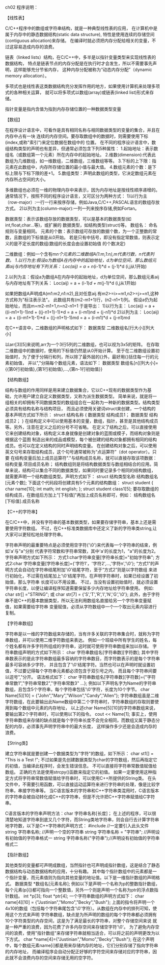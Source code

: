  ch02 程序说明：

  【线性表】
  
   C/C++程序中的数组或字符串结构，就是一种典型线性表的应用，
   在计算机中是属于内存中的静态数据结构(static data structure),
   特性是使用连续的存储空间(contiguous allocation)来存储。
   在编译时就必须把内存分配给相关的变量，不过这容易造成内存的浪费。

   链表（linked lists）结构，在C/C++中，多半是以指针变量类型来实现线性表的数据结构，
   特点是链表节点的内存分配是在执行时才会发生，所以不需要事先声明，这样能够充分节省内存，
   这种内存分配被称为“动态内存分配”（dynamic memory allocation）。

   多项式也是线性表这类数据结构充分发挥作用的地方，如果使用计算机来处理多项式的各种相关运算，
   就可以将多项式以数组(array)或链表(linked list)形式来存储。

指针变量是指内含值为指到内存存储位置的一种数据类型变量

 【数组】
 
   在程序设计语言中，可看作是具有相同名称与相同数据类型的变量的集合，并且在内存中占有一块
   连续的内存空间。要存取数组中的数据时，则需要使用下标(index,或称"索引")来定位数据在数组中的
   位置。
   在不同的程序设计语言中，数组结构类型的声明也有差异，但通常必须包含下列5种属性：
   1.起始地址：表示数组名（或数组第一个元素）所在内存中的起始地址。
   2.维数(dimension):代表此数组为几维数组，如一维数组，二维数组，三维数组等等。
   3.下标的上下限：指元素在此数组中，内存所存储位置的最小值与最大值。
   4.数组元素的个数：是下标上限与下标下限的差+1。
   5.数组类型：声明此数组的类型，它决定数组元素在内存所占空间的大小。

   多维数组也必须在一维的物理内存中来表示，因为内存地址是按线性顺序递增的。
   通常情况下，按照不同的程序设计语言，又可区分为两种方式：
   1)以行为主（row-major）:一行一行来按序存储，例如Java,C/C++,PASCAL语言的数组存放方式。
   2)以列为主(column-major):一列一列来按序存储,例如Fortan。

   数据类型：表示该数组存放的数据类型，可以是基本的数据类型(如int,float,char...等)，或扩展的
        数据类型，如结构类型(struct)等。
   数组名： 命名规则与变量相同。
   元素的个数：表示数组可存放的数据个数，为一个正整数的常数，且数组的下标值是从0开始。
          若是只有中括号，即没有指定常数值，则表示定义的是不定长度的数组(数组的长度会由设置初始值
          的个数决定)

  二维数组：例如一个含有m*n个元素的二维数组A(1:m,1:n),m代表行数，n代表列数。
1.以行为主:假设a为数组A在内存中的起始地址，d为单位空间，那么数组元素aij与内存地址有下列关系：
  Loc(aij) = a + n*(i-1)*d + (j-1)*d (i,j从1开始)

2.以列为主：假设a为数组A在内存中的起始地址，d为单位空间，那么数组元素aij与内存地址有下列关系：
  Loc(aij) = a + (i-1)*d + m*(j-1)*d  (i,j从1开始)


如果把数组A声明成A(m1:m2,n1:n2),且对任意aij.有m2>=i>=m1,n2>=j>=n1,这种方式称为"标注表示法"。
此数组共有(m2-m1+1)行，(n2-n1+1)列。
假设a仍为起始地址，而且m=m2-m1+1,n=n2-n1+1
于是导出：
1)以行为主：
  Loc(aij) = a + ((i-m1+1)-1)*n*d + ((j-n1+1)-1)*d
           = a + (i-m1)*n*d + (j-n1)*d
2)以列为主：
  Loc(aij) = a + ((i-m1+1)-1)*d + ((j-n1+1)-1)*m*d
           = a + (i-m1)*d + (j-n1)*m*d

在C++语言中，二维数组的声明格式如下：
数据类型 二维数组名[行大小][列大小]

以arr[3][5]来说明,arr为一个3行5列的二维数组，也可以视为3x5的矩阵。
在存取二维数组中的数据时，使用的下标值仍然是从0开始计算。
至于在二维数组设置初始值时，为了便于分隔行和列，所以除了最外层的{}外，最好用{}括住每一行的元素初始值，
并以","分隔每个数组元素，语法如下：
数据类型 数组名[n][列大小]={{第0行初始值},{第1行初始值},...,{第n-1行初始值}}


【结构数组】 

结构与数组的作用同样是用来建立数据集合，它以C++现有的数据类型作为基础，允许用户建立自定义数据类型，又称为派生数据类型。
简单来说，就是将一组相关的却拥有不同数据类型的数组组合在一起称为一种新的数据类型。结构类型必须具有结构名称与结构项目，
而且必须使用关键词struct来创建，一个结构的基本声明方式如下所示：
struct 结构名称
{
  数据类型 结构成员1；
  数据类型 结构成员2；
}
在结构定义中可以使用基本的变量，数组，指针，甚至是其他结构成员等。另外，注意在定义之后的分号不可省略。
在定义了结构之后，可以直接使用它来创建结构对象，结构定义本身就像是创建对象的蓝图或模子，而结构对象则是根据这个蓝图
制造出来的成品或模型，每个被创建的结构对象都拥有相同的结构成员。也可以在定义结构的同时声明结构变量。
在创建结构对象之后，可以使用英文句号来存取结构成员，这个句号通常被称为“点运算符”（dot operator）。只要
在结构变量后加上成员运算符"."与结构成员名称，就可以直接存取该项数据：
结构变量.项目成员名称；
结构数组则是将结构数据类型与数组相结合的应用。简单来说，结构可以集合不同的数据类型，如果同时要记录多个相同的结构数组，
就需要声明一个结构数组类型。声明方式如下：
struct 结构类型名称 结构数组名[元素个数];
下面这个代码段将创建具有5个元素的结构数组：
struct student
{
  char name[10];
  int math;
  int english;
};
struct student class1[5];
要存取数组的结构成员，在数组后方加上"[下标值]"再加上成员名称即可，例如：
结构数组名[下标值].成员名称

【C++的字符串】

在C/C++中，并没有字符串的基本数据类型，如果要存储字符串，基本上还是需要使用字符数组。
不过，在C++标准类数据库中还定义了新的字符串类string,让大家可以更轻松地处理字符串。

字符串声明的最重要特点是必须使用空字符('\0')来代表每一个字符串的结束，例如'a'与"a"分别
代表字符常数和字符串常数，其中'a'的长度为1，"a"的长度为2。字符串声明方式如下所示：
方式1:char字符串变量[字符串长度]="初始字符串";
方式2:char 字符串变量[字符串长度]={'字符1'，'字符2',...,'字符n','\0'};
“方式1”的声明方式会自动在字符串结尾附加'\0'结尾字符，至于“方式2”则是以字符数组
来进行初始化，不过需在结尾加上'\0'结尾字符。在声明字符串时，如果已经设置了初始值，那么字符串
长度可以不用设置。
不过，当没有设置初始值时，就必须设置字符串长度，以便让编译程序知道需要保留多少内存地址给字符串使用。
例如:
char str[] ="STRING";
或
char str[7] = {'S','T','R','I','N','G','\0'};
此外，由于字符串不是C++的基本数据类型，所以无法利用数组名直接给另一个字符串变量赋值，如果需要给字符串
变量赋值，必须从字符数组中一个一个取出元素内容进行复制。

【字符串数组】

字符串是以一维的字符数组来存储的，当有许多关联的字符串集合时，就称为字符串数组，并可以使用二维字符数组来表达。
例如一个班级中所有学生的姓名，每个姓名都有许多字符所组成的字符串，这时就可使用字符串数组来加以存储。
字符串数组声明的方式如下所示：
char 字符串数组名[字符串数][字符数];
其中字符串数表示的是此字符串数组最多容纳的字符串数目，而字符数表示的是每个字符串最多可容纳多少字符，
并且包含了'\0'结尾字符。当然也可以在声明时就设置初值，不过要记得每个字符串元素都必须包含于双引号之内，
而且每个字符串间要以逗号","分开。
语法格式如下：
char 字符串数组名[字符串数][字符数]={"字符串常数1","字符串常数2","字符串常数3" ...};
例如以下声明名字为Name的字符串数组，且包含5个字符串，每个字符串包括'\0'字符，长度为10个字节。
char Name[5][10] = {"John","Mary","Wilson","Candy","Allen"};
字符串数组虽是二维字符数组，在此要输出此Name数组中第二个字符串时，字符串数组的存取则要使用到每个数组中元素的内存地址，
以上述char Name[5][10]的字符串数组来说，要输出第2个字符串时，可以使用以下的指令。
cout << Name[1];
事实上，使用字符串数组来存储的缺点就是每个字符串长度不会完全相同，而数组又属于静态分配的内存，必须事先声明字符串中的最大长度，
这样操作多少还是会造成内存的浪费。

【String类】

建立字符串就是要创建一个数据类型为"字符"的数组，如下所示：
char st1[] = "This is a Test !";
不过如果是先创建数据类型为char的字符数组，然后再指定它的初值，当编译此程序时，会发生错误信息。
不可以直接将字符串常数值赋值给数组。
正确的方法是使用strcpy()函数来指定它的初值。
如果一定要使用这种指定方式将字符串常数值赋值给字符串时，可以使用C++所提供的String类。
在<string>头文件中，不需要引用函数，可以直接运动运算符来进行字符串的处理，像是比较字符串，串接字符串等。
当C语言版本的字符串和C++字符串类混用时，C语言版本的字符串会被自动转化成C++的字符串，但是不允许把C++字符串赋值给C字符串。

C语言版本的字符串声明方法：char 字符串名称[长度]；
在上述的程序，可以很清楚地知道字符串到底又几个字符，而String类地字符串，则会自行去计算字符串地字符数，以下是C++字符串的声明方式：
#include <string> //一定要引入此头文件
string 字符串名称; //声明一个空的字符串
string 字符串名称 = "字符串"; //声明设有初始值的字符串格式一
string 字符串名称("字符串");//声明设有初始值的字符串格式二

【指针数组】
  
其他类型的变量都可声明成数组，当然指针也可声明成指针数组，这是结合了静态数据结构与动态数据结构的应用，十分有趣。
其中每个指针数组中的元素都是一个指针变量，而元素值则为指向其他变量的地址值。以下是一维指针数组的声明格式。
数据类型 *数组名[元素名称];
例如以下是声明一个名称为p的整数指针数组，每个元素(p[i])都可指向一个整数值，另外一个则是声明一个名称为ptr的浮点数指针数组。
int *p[3];
float *ptr[4];
一个字符串数组的声明方式如下：
char name[4][10] = {"Justinian","Momo","Becky","Bush"};
上面的指令将声明一个4x10的数组（包括每个字符串尾包含'\0'字符）。从数组在内存中的排列可知，使用这个方式来声明
字符串数组，缺点是为所声明的数组的每个字符串都必须拥有10个字符类型的内存空间，这是为了满足最长的字符串，对整个存储空间来说
就是一种严重的浪费，因为花费了许多内存空间来存储空字符'\0'。
为了避免内存空间的浪费，使用"指针数组"来存储字符串就相当适合，可以将之前的声明更改为以下方式。
char *name[4]={"Justinian","Momo","Becky","Bush"};
在这个声明中，每个数组元素name[i]都是用来存储内存的地址，它们分别存储了指向字符串的内存地址，
而编译程序会自动分配正好够的字符空间来存储对应的字符串，因此就不会浪费内存的空间来存储无用的空字符。


